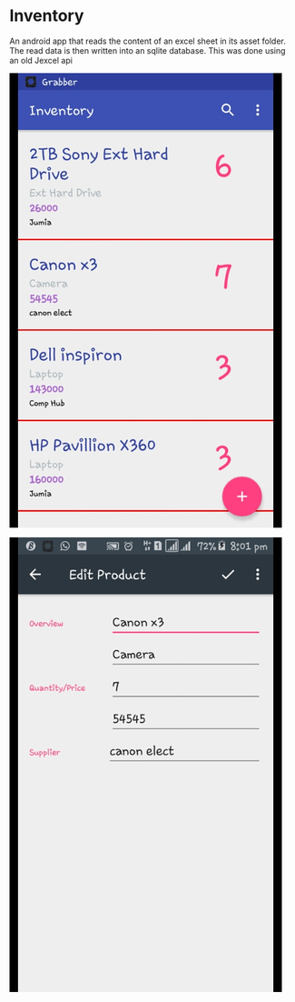 # Inventory

An android app that reads the content of an excel sheet in its asset folder. The read data is then written into an sqlite database. This was done using an old Jexcel api

![alt text](screenshots/1.png "MainActivity")

![alt text](screenshots/2.png "EditorActivity")
